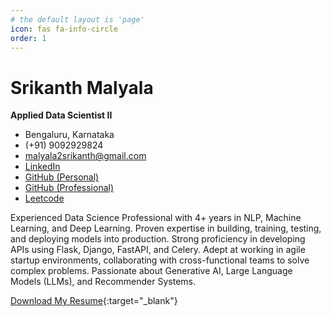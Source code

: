 ```yaml
---
# the default layout is 'page'
icon: fas fa-info-circle
order: 1
---
```


# Srikanth Malyala

**Applied Data Scientist II**

- Bengaluru, Karnataka
- (+91) 9092929824
- [malyala2srikanth@gmail.com](mailto:malyala2srikanth@gmail.com)
- [LinkedIn](https://www.linkedin.com/in/srikanth-malyala-768554147/)
- [GitHub (Personal)](https://github.com/Malyala-Srikanth)
- [GitHub (Professional)](https://github.com/srikanth-malyala)
- [Leetcode](https://leetcode.com/u/SrikanthMalyala/)

Experienced Data Science Professional with 4+ years in NLP, Machine Learning, and Deep Learning. Proven expertise in building, training, testing, and deploying models into production. Strong proficiency in developing APIs using Flask, Django, FastAPI, and Celery. Adept at working in agile startup environments, collaborating with cross-functional teams to solve complex problems. Passionate about Generative AI, Large Language Models (LLMs), and Recommender Systems.

[Download My Resume](../assets/lib/Resume.pdf){:target="_blank"}
